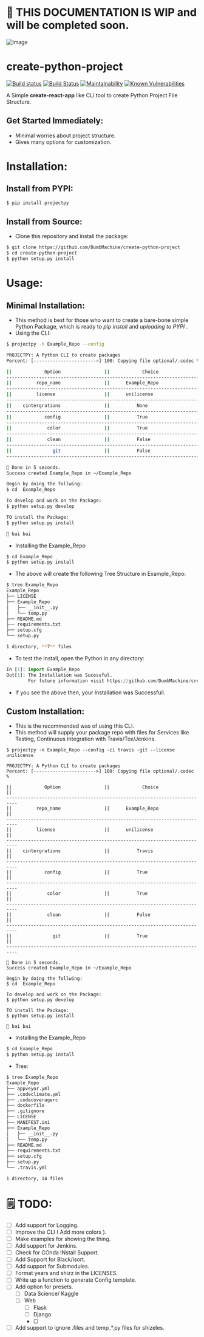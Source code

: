 # 🔴 THIS DOCUMENTATION IS WIP and will be completed soon.

![image](https://user-images.githubusercontent.com/23381512/58745622-a0c55000-8470-11e9-803d-98048a386ce9.png)

# create-python-project

[![Build status](https://ci.appveyor.com/api/projects/status/r73kob46x7rv690y?svg=true)](https://ci.appveyor.com/project/DumbMachine/create-python-project) [![Build Status](https://travis-ci.org/DumbMachine/ProjectPy.svg?branch=master)](https://travis-ci.org/DumbMachine/ProjectPy) [![Maintainability](https://api.codeclimate.com/v1/badges/3fa9da9a5e4e670d56bf/maintainability)](https://codeclimate.com/github/DumbMachine/create-python-project/maintainability) [![Known Vulnerabilities](https://snyk.io/test/github/DumbMachine/create-python-project/badge.svg?targetFile=requirements.txt)](https://snyk.io/test/github/DumbMachine/create-python-project?targetFile=requirements.txt)

A Simple **create-react-app**
like CLI tool to create Python Project File Structure.

## Get Started Immediately:

- Minimal worries about project structure.
- Gives many options for customization.

# Installation:

## Install from PYPI:

```bash
$ pip install projectpy
```

## Install from Source:

- Clone this repository and install the package:

```bash
$ git clone https://github.com/DumbMachine/create-python-project
$ cd create-python-project
$ python setup.py install
```

# Usage:

## Minimal Installation:

- This method is best for those who want to create a bare-bone simple Python Package, which is ready to _pip install_ and _uploading to PYPI_ .
- Using the CLI:

```bash
$ projectpy -n Example_Repo --config

PROJECTPY: A Python CLI to create packages
Percent: [----------------------->] 100: Copying file optional/.codec %

||            Option                ||            Choice                ||
--------------------------------------------------------------------------
||         repo_name                ||      Example_Repo                ||
--------------------------------------------------------------------------
||         license                  ||      unilicense                  ||
--------------------------------------------------------------------------
||    cintergrations                ||          None                    ||
--------------------------------------------------------------------------
||            config                ||          True                    ||
--------------------------------------------------------------------------
||             color                ||          True                    ||
--------------------------------------------------------------------------
||             clean                ||          False                   ||
--------------------------------------------------------------------------
||               git                ||          False                   ||
--------------------------------------------------------------------------

🌟 Done in 5 seconds.
Success created Example_Repo in ~/Example_Repo

Begin by doing the follwing:
$ cd  Example_Repo

To develop and work on the Package:
$ python setup.py develop

TO install the Package:
$ python setup.py install

👋 bai bai
```

- Installing the Example_Repo

```bash
$ cd Example_Repo
$ python setup.py install
```

- The above will create the following Tree Structure in Example_Repo:

```bash
$ tree Example_Repo
Example_Repo
├── LICENSE
├── Example_Repo
│   ├── __init__.py
│   └── temp.py
├── README.md
├── requirements.txt
├── setup.cfg
└── setup.py

1 directory, **7** files
```

- To test the install, open the Python in any directory:

```python
In [1]: import Example_Repo
Out[1]: The Installation was Sucessful.
        For future information visit https://github.com/DumbMachine/create-python-project
```

- If you see the above then, your Installation was Successfull.

## Custom Installation:

- This is the recommended was of using this CLI.
- This method will supply your package repo with files for Services like Testing, Continuous Integration with Travis/Tox/Jenkins.

```
$ projectpy -n Example_Repo --config -ci travis -git --license unilicense

PROJECTPY: A Python CLI to create packages
Percent: [----------------------->] 100: Copying file optional/.codec %

||            Option                ||            Choice                ||
--------------------------------------------------------------------------
||         repo_name                ||      Example_Repo                ||
--------------------------------------------------------------------------
||         license                  ||      unilicense                  ||
--------------------------------------------------------------------------
||    cintergrations                ||          Travis                  ||
--------------------------------------------------------------------------
||            config                ||          True                    ||
--------------------------------------------------------------------------
||             color                ||          True                    ||
--------------------------------------------------------------------------
||             clean                ||          False                   ||
--------------------------------------------------------------------------
||               git                ||          True                    ||
--------------------------------------------------------------------------

🌟 Done in 5 seconds.
Success created Example_Repo in ~/Example_Repo

Begin by doing the follwing:
$ cd  Example_Repo

To develop and work on the Package:
$ python setup.py develop

TO install the Package:
$ python setup.py install

👋 bai bai
```

- Installing the Example_Repo

```bash
$ cd Example_Repo
$ python setup.py install
```

- Tree:

```bash
$ tree Example_Repo
Example_Repo
├── appveyor.yml
├── .codeclimate.yml
├── .codecoveragerc
├── dockerfile
├── .gitignore
├── LICENSE
├── MANIFEST.ini
├── Example_Repo
│   ├── __init__.py
│   └── temp.py
├── README.md
├── requirements.txt
├── setup.cfg
├── setup.py
└── .travis.yml

1 directory, 14 files
```

# 🗒 TODO:

- [ ] Add support for Logging.
- [ ] Improve the CLI ( Add more colors ).
- [ ] Make examples for showing the thing.
- [ ] Add support for Jenkins.
- [ ] Check for COnda INstall Support.
- [ ] Add Support for Black/isort.
- [ ] Add support for Submodules.
- [ ] Format years and shizz in the LICENSES.
- [ ] Write up a function to generate Config template.
- [ ] Add option for presets.
  - [ ] Data Science/ Kaggle
  - [ ] Web
    - [ ] Flask
    - [ ] Django
    - [ ]
- [ ] Add support to ignore .files and temp_*.py files for shizeles.